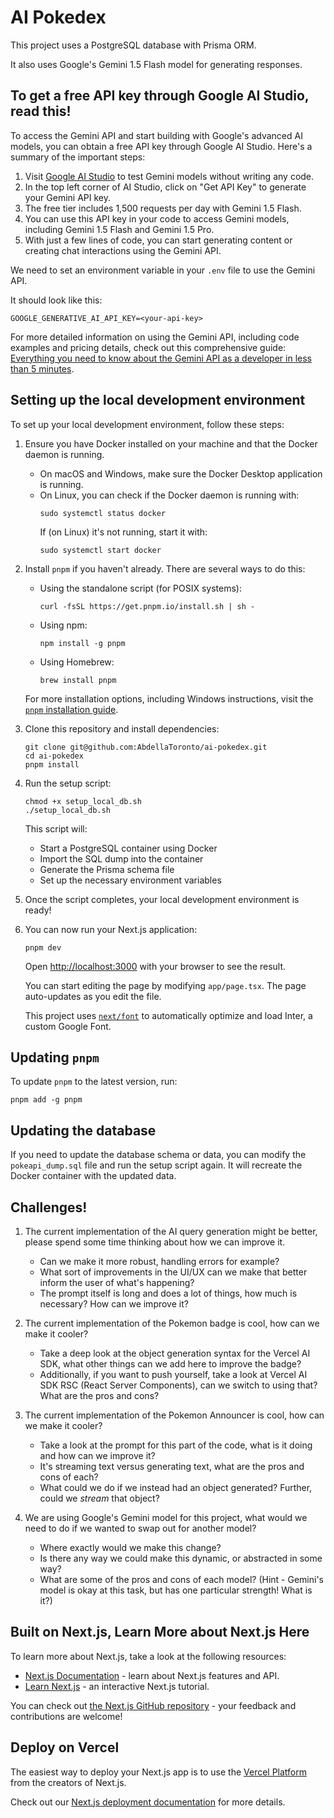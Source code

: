# AI Pokedex

This project uses a PostgreSQL database with Prisma ORM.

It also uses Google's Gemini 1.5 Flash model for generating responses.

## To get a free API key through Google AI Studio, read this!

To access the Gemini API and start building with Google's advanced AI models, you can obtain a free API key through Google AI Studio. Here's a summary of the important steps:

1. Visit <a href="https://aistudio.google.com/" target="_blank">Google AI Studio</a> to test Gemini models without writing any code.
2. In the top left corner of AI Studio, click on "Get API Key" to generate your Gemini API key.
3. The free tier includes 1,500 requests per day with Gemini 1.5 Flash.
4. You can use this API key in your code to access Gemini models, including Gemini 1.5 Flash and Gemini 1.5 Pro.
5. With just a few lines of code, you can start generating content or creating chat interactions using the Gemini API.

We need to set an environment variable in your `.env` file to use the Gemini API.

It should look like this:

```
GOOGLE_GENERATIVE_AI_API_KEY=<your-api-key>
```

For more detailed information on using the Gemini API, including code examples and pricing details, check out this comprehensive guide: <a href="https://medium.com/around-the-prompt/everything-you-need-to-know-about-the-gemini-api-as-a-developer-in-less-than-5-minutes-5e75343ccff9" target="_blank">Everything you need to know about the Gemini API as a developer in less than 5 minutes</a>.


## Setting up the local development environment

To set up your local development environment, follow these steps:

1. Ensure you have Docker installed on your machine and that the Docker daemon is running.
   - On macOS and Windows, make sure the Docker Desktop application is running.
   - On Linux, you can check if the Docker daemon is running with:
     ```
     sudo systemctl status docker
     ```
     If (on Linux) it's not running, start it with:
     ```
     sudo systemctl start docker
     ```

2. Install `pnpm` if you haven't already. There are several ways to do this:

   - Using the standalone script (for POSIX systems):
     ```
     curl -fsSL https://get.pnpm.io/install.sh | sh -
     ```

   - Using npm:
     ```
     npm install -g pnpm
     ```

   - Using Homebrew:
     ```
     brew install pnpm
     ```

   For more installation options, including Windows instructions, visit the <a href="https://pnpm.io/installation" target="_blank">`pnpm` installation guide</a>.

3. Clone this repository and install dependencies:
   ```
   git clone git@github.com:AbdellaToronto/ai-pokedex.git
   cd ai-pokedex
   pnpm install
   ```

4. Run the setup script:
   ```
   chmod +x setup_local_db.sh
   ./setup_local_db.sh
   ```

   This script will:
   - Start a PostgreSQL container using Docker
   - Import the SQL dump into the container
   - Generate the Prisma schema file
   - Set up the necessary environment variables

5. Once the script completes, your local development environment is ready!

6. You can now run your Next.js application:
   ```
   pnpm dev
   ```

   Open [http://localhost:3000](http://localhost:3000) with your browser to see the result.

   You can start editing the page by modifying `app/page.tsx`. The page auto-updates as you edit the file.

   This project uses [`next/font`](https://nextjs.org/docs/basic-features/font-optimization) to automatically optimize and load Inter, a custom Google Font.


## Updating `pnpm`

To update `pnpm` to the latest version, run:

```
pnpm add -g pnpm
```

## Updating the database

If you need to update the database schema or data, you can modify the `pokeapi_dump.sql` file and run the setup script again. It will recreate the Docker container with the updated data.

## Challenges!

1. The current implementation of the AI query generation might be better, please spend some time thinking about how we can improve it.
   - Can we make it more robust, handling errors for example?
   - What sort of improvements in the UI/UX can we make that better inform the user of what's happening?
   - The prompt itself is long and does a lot of things, how much is necessary? How can we improve it?

2. The current implementation of the Pokemon badge is cool, how can we make it cooler?
    - Take a deep look at the object generation syntax for the Vercel AI SDK, what other things can we add here to improve the badge?
    - Additionally, if you want to push yourself, take a look at Vercel AI SDK RSC (React Server Components), can we switch to using that? What are the pros and cons?

3. The current implementation of the Pokemon Announcer is cool, how can we make it cooler?
    - Take a look at the prompt for this part of the code, what is it doing and how can we improve it?
    - It's streaming text versus generating text, what are the pros and cons of each?
    - What could we do if we instead had an object generated? Further, could we _stream_ that object?

4. We are using Google's Gemini model for this project, what would we need to do if we wanted to swap out for another model?
    - Where exactly would we make this change?
    - Is there any way we could make this dynamic, or abstracted in some way?
    - What are some of the pros and cons of each model? (Hint - Gemini's model is okay at this task, but has one particular strength! What is it?)

## Built on Next.js, Learn More about Next.js Here

To learn more about Next.js, take a look at the following resources:

- [Next.js Documentation](https://nextjs.org/docs) - learn about Next.js features and API.
- [Learn Next.js](https://nextjs.org/learn) - an interactive Next.js tutorial.

You can check out [the Next.js GitHub repository](https://github.com/vercel/next.js/) - your feedback and contributions are welcome!

## Deploy on Vercel

The easiest way to deploy your Next.js app is to use the [Vercel Platform](https://vercel.com/new?utm_medium=default-template&filter=next.js&utm_source=create-next-app&utm_campaign=create-next-app-readme) from the creators of Next.js.

Check out our [Next.js deployment documentation](https://nextjs.org/docs/deployment) for more details.
